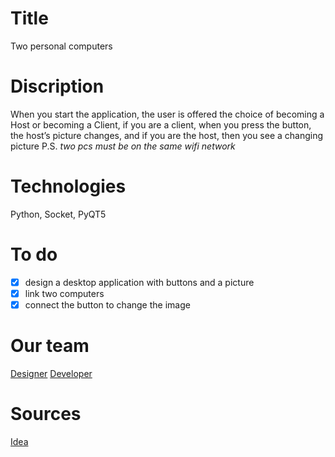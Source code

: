 # Title
Two personal computers

# Discription 
When you start the application, the user is offered the choice of becoming a Host or becoming a Client, if you are a client, when you press the button, the host’s picture changes, and if you are the host, then you see a changing picture
P.S. *two pcs must be on the same wifi network*

# Technologies
Python, Socket, PyQT5

# To do
- [x] design a desktop application with buttons and a picture
- [x] link two computers
- [x] connect the button to change the image

# Our team
[Designer](https://github.com/abbeswrld)
[Developer](https://github.com/yshelev)

# Sources
[Idea](https://metanit.com/python/network/1.2.php)





